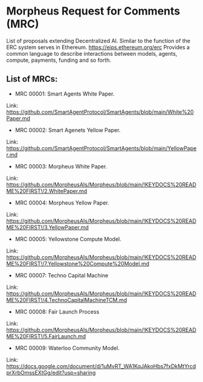# Morpheus Request for Comments (MRC)
List of proposals extending Decentralized AI. Similar to the function of the ERC system serves in Ethereum. https://eips.ethereum.org/erc Provides a common language to describe interactions between models, agents, compute, payments, funding and so forth.

## List of MRCs:
- MRC 00001: Smart Agents White Paper.

Link: https://github.com/SmartAgentProtocol/SmartAgents/blob/main/White%20Paper.md

- MRC 00002: Smart Agenets Yellow Paper.

Link: https://github.com/SmartAgentProtocol/SmartAgents/blob/main/YellowPaper.md

- MRC 00003: Morpheus White Paper.

Link: https://github.com/MorpheusAIs/Morpheus/blob/main/!KEYDOCS%20README%20FIRST!/2.WhitePaper.md

- MRC 00004: Morpheus Yellow Paper.

Link: https://github.com/MorpheusAIs/Morpheus/blob/main/!KEYDOCS%20README%20FIRST!/3.YellowPaper.md

- MRC 00005: Yellowstone Compute Model.

Link: https://github.com/MorpheusAIs/Morpheus/blob/main/!KEYDOCS%20README%20FIRST!/7.Yellowstone%20Compute%20Model.md 

- MRC 00007: Techno Capital Machine

Link: https://github.com/MorpheusAIs/Morpheus/blob/main/!KEYDOCS%20README%20FIRST!/4.TechnoCapitalMachineTCM.md

- MRC 00008: Fair Launch Process

Link: https://github.com/MorpheusAIs/Morpheus/blob/main/!KEYDOCS%20README%20FIRST!/5.FairLaunch.md

- MRC 00009: Waterloo Community Model.

Link: https://docs.google.com/document/d/1uMvRT_WA1KqJAkoHbs7fxDkMtYrcdprXrbOmssEXtGg/edit?usp=sharing
